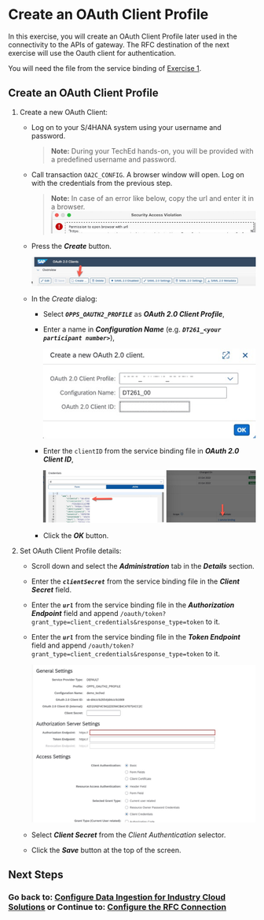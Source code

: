 # Create an OAuth Client Profile 
In this exercise, you will create an OAuth Client Profile later used in the connectivity to the APIs of gateway. 
The RFC destination of the next exercise will use the Oauth client for authentication. 

You will need the file from the service binding of [Exercise 1](../ex1/README.md#enable-access-to-data-ingestion-di-for-industry-cloud-solutions-apis).

## Create an OAuth Client Profile

1. Create a new OAuth Client:

   - Log on to your S/4HANA system using your username and password.

      > **Note:** During your TechEd hands-on, you will be provided with a predefined username and password.

   - Call transaction `OA2C_CONFIG`. A browser window will open. Log on with the credentials from the previous step.

      > **Note:** In case of an error like below, copy the url and enter it in a browser.
         ![](images/teched_error1.jpg)

   - Press the ***Create*** button.

      ![](images/EX4_2.jpg)

   - In the *Create* dialog:
      - Select ***`OPPS_OAUTH2_PROFILE`*** as ***OAuth 2.0 Client Profile***,
      - Enter a name in ***Configuration Name*** (e.g. ***`DT261_<your participant number>`***),

        ![](images/EX4_5.jpg)

      - Enter the `clientID` from the service binding file in ***OAuth 2.0 Client ID***,

         ![](images/EX4_3.jpg) 

      - Click the ***OK*** button.

2. Set OAuth Client Profile details:

   - Scroll down and select the ***Administration*** tab in the ***Details*** section.

   - Enter the ***`clientSecret`*** from the service binding file in the ***Client Secret*** field.

   - Enter the ***`url`*** from the service binding file in the ***Authorization Endpoint*** field and append `/oauth/token?grant_type=client_credentials&response_type=token` to it.

   - Enter the ***`url`*** from the service binding file in the ***Token Endpoint*** field and append `/oauth/token?grant_type=client_credentials&response_type=token` to it.

     ![](images/teched6.jpg)

   - Select ***Client Secret*** from the *Client Authentication* selector.
   
   - Click the ***Save*** button at the top of the screen.

## Next Steps

[//]: # (TODO: Add a description of what happens next)

### Go back to: [**Configure Data Ingestion for Industry Cloud Solutions**](../ex2/README.md) or Continue to: [**Configure the RFC Connection**](../ex5/README.md)

